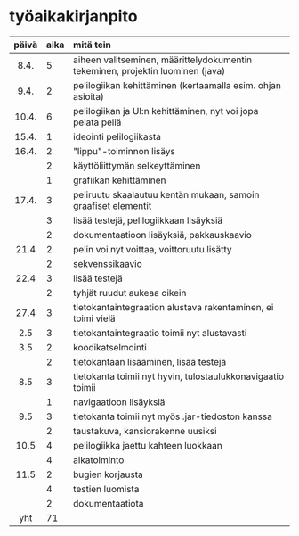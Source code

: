 # työaikakirjanpito

| päivä | aika | mitä tein  |
| :----:|:-----| :-----|
| 8.4.  | 5    | aiheen valitseminen, määrittelydokumentin tekeminen, projektin luominen (java) |
| 9.4.  | 2    | pelilogiikan kehittäminen (kertaamalla esim. ohjan asioita) |
| 10.4. | 6    | pelilogiikan ja UI:n kehittäminen, nyt voi jopa pelata peliä |
| 15.4. | 1    | ideointi pelilogiikasta |
| 16.4. | 2    | "lippu"-toiminnon lisäys |
|       | 2    | käyttöliittymän selkeyttäminen |
|       | 1    | grafiikan kehittäminen |
| 17.4. | 3    | peliruutu skaalautuu kentän mukaan, samoin graafiset elementit |
|       | 3    | lisää testejä, pelilogiikkaan lisäyksiä |
|       | 2    | dokumentaatioon lisäyksiä, pakkauskaavio |
| 21.4  | 2    | pelin voi nyt voittaa, voittoruutu lisätty |
|       | 2    | sekvenssikaavio |
| 22.4  | 3    | lisää testejä |
|       | 2    | tyhjät ruudut aukeaa oikein |
| 27.4  | 3    | tietokantaintegraation alustava rakentaminen, ei toimi vielä |
| 2.5   | 3    | tietokantaintegraatio toimii nyt alustavasti |
| 3.5   | 2    | koodikatselmointi |
|       | 2    | tietokantaan lisääminen, lisää testejä |
| 8.5   | 3    | tietokanta toimii nyt hyvin, tulostaulukkonavigaatio toimii |
|       | 1    | navigaatioon lisäyksiä |
| 9.5   | 3    | tietokanta toimii nyt myös .jar-tiedoston kanssa |
|       | 2    | taustakuva, kansiorakenne uusiksi |
| 10.5  | 4    | pelilogiikka jaettu kahteen luokkaan |
|       | 4    | aikatoiminto |
| 11.5  | 2    | bugien korjausta |
|       | 4    | testien luomista |
|       | 2    | dokumentaatiota |
| yht   | 71   |
